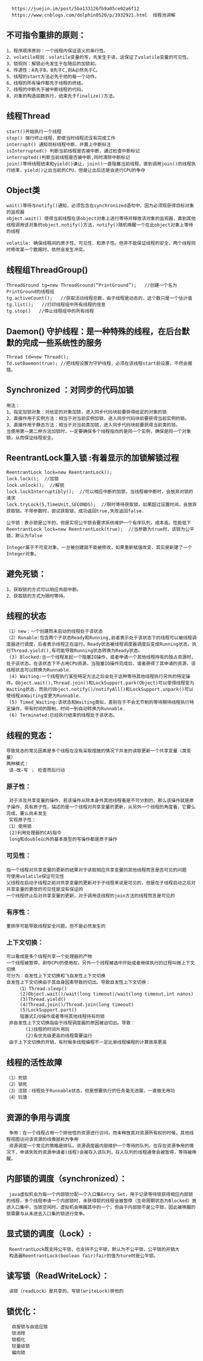 
      https://juejin.im/post/5ba133126fb9a05ce02a6f12
      https://www.cnblogs.com/dolphin0520/p/3932921.html  线程池讲解
  ## 不可指令重排的原则：
    1、程序顺序原则：一个线程内保证语义的串行性。
    2、volatile规则：volatile变量的写，先发生于读，这保证了volatile变量的可见性。
    3、锁规则：解锁必先发生于在随后的加锁前。
    4、传递性：A先于B，B先于C,则A必然先于C。
    5、线程的start方法必先于他的每一个动作。
    6、线程的所有操作都先于线程的终结。
    7、线程的中断先于被中断线程的代码。
    8、对象的构造函数执行，结束先于finalize()方法。


 ## 线程Thread
    start()开始执行一个线程
    stop() 强行终止线程，即使当时线程还没有完成工作
    interrupt() 通知目标线程中断，并置上中断标注
    isInterrupted() 判断当前线程是否被中断，通过检查中断标记
    interrupted()判断当前线程是否被中断,同时清除中断标记
    join()等待线程结束和yield()谦让，join()一直阻塞当前线程，直到调用join()的线程执行结束，yield()让出当前的CPU，但是让出后还是会进行CPU的争夺
## Object类
    wait()等待与notify()通知，必须包含在synchronized语句中，因为必须现获得目标对象的监视器
    object.wait() 使得当前线程在该object对象上进行等待并释放该对象的监视器，直到其他线程调用该对象的object.notify()方法，notify()随机唤醒一个在此object对象上等待的线程

    volatile: 确保线程间的原子性、可见性、和原子性。但并不能保证线程的安全，两个线程同时修改某一个数据时，依然会发生冲突。
## 线程组ThreadGroup()
    ThreadGround tg=new ThreadGround(“PrintGround”);   //创建一个名为PrintGround的线程组
    tg.activeCount();   //获取活动线程总数，由于线程是动态的，这个数只是一个估计值
    tg.list();   //打印线程组中所有线程的信息
    tg.stop()   //停止线程组中的所有线程
## Daemon() 守护线程：是一种特殊的线程，在后台默默的完成一些系统性的服务
    Thread td=new Thread();
    Td.setDaemon(true); //把线程设置为守护线程，必须在该线程start前设置，不然会报错。
## Synchronized ：对同步的代码加锁
    用法：
    1、指定加锁对象：对给定的对象加锁，进入同步代码块前要获得给定的对象的锁
    2、直接作用于实例方法：相当于对当前实例加锁，进入同步代码块前要获得当前实例的锁。
    3、直接作用于静态方法：相当于对当前类加锁，进入同步代码块前要获得当前类的锁。
    当使用第一第二种方法加锁时，一定要确保多个线程指向的是同一个实例，确保是同一个对象锁，从而保证线程安全。

## ReentrantLock重入锁 :有着显示的加锁解锁过程
    ReentrantLock lock=new ReentrantLock();
    lock.lock();  //加锁
    lock.unlock();  //解锁
    lock.lockInterruptibly();  //可以相应中断的加锁，当线程被中断时，会放弃对锁的请求
    lock.tryLock(5,TimeUnit,SECONDS);  //限时等待获取锁，如果超过设置时间，会放弃获取锁。不带参数时，尝试获取锁，成功返回true,失败返回false.

    公平锁：表示锁是公平的，但是实现公平锁会要求系统维护一个有序队列，成本高，性能低下
    ReentrantLock lock=new ReentrantLock(true);  //当参数为true时，该锁为公平锁，默认为false

    Integer属于不可变对象，一旦被创建就不能被修改，如果重新赋值改变，其实是新建了一个Integer对象。
## 避免死锁：
    1、获取锁的方式可以响应外部中断。
    2、获取锁的方式为限时等待。  
## 线程的状态
    （1）new：一个创建而未启动的线程处于该状态
    （2）Runable:包含两个子状态Ready和Running,前者表示处于该状态下的线程可以被线程调度器进行调度，后者表示线程正在运行。Ready状态被线程调度器调度后变成Running状态，执行Thread.yield(),有可能导致Running状态转换为Ready状态。
     (3) Blocked:当一个线程发起一个阻塞IO操作，或者申请一个其他线程持有的独占资源时，处于该状态。在该状态下不占用CPU资源，当阻塞IO操作完成后，或者获得了其申请的资源，该线程状态可以转换为Runnable.
     (4) Waiting:一个线程执行某些特定方法之后会处于这种等待其他线程执行另外的特定操作。Object.wait(),Thread.join()和LockSupport.park(Object)可以使得线程变为Waiting状态，而执行Object.notify()/notifyAll()和LockSupport.unpark()可以使线程从Waiting变更为Runnable.
     (5) Timed_Waiting:该状态和Waiting类似，差别在于不会无节制的等待期待线程执行特定操作，带有时间的限制，时间一到自动转换为Runnable.
     (6) Terminated:已经执行结束的线程处于该状态。  
## 线程的竞态：
    导致竞态的常见因素是多个线程在没有采取措施的情况下并发的读取更新一个共享变量（类变量）
    两种模式：
     读-改-写 ； 检查而后行动  
### 原子性：
     对于涉及共享变量的操作，若该操作从除本身外其他线程看是不可分割的，那么该操作就是原子操作，具有原子性，描述的是一个线程对共享变量的更新，从另外一个线程的角度看，它要么完成，要么尚未发生
     实现原子性：
    （1）使用锁
     (2)利用处理器的CAS指令
     long和double以外的基本类型的写操作都是原子操作  
### 可见性：
    指一个线程对共享变量的更新的结果对于读取相应共享变量的其他线程而言是否可见的问题
    可使用volatile保证可见性
    父线程在启动子线程之前对共享变量的更新对于子线程来说是可见的，但是在子线程启动之后对共享变量的更改的可见性是没有保证的
    一个线程终止后对共享变量的更新，对于调用该线程的join方法的线程而言是可见的        
### 有序性：
    重排序可能导致线程安全问题，但不是必然发生的       
### 上下文切换：
    可以看成是多个线程共享一个处理器的产物
    一个线程被暂停，剥夺CPU的使用权，另外一个线程被选中开始或者继续执行的过程叫做上下文切换
    可分为：自发性上下文切换和飞自发性上下文切换
    自发性上下文切换由于其自身因素导致的切出。导致自发性上下文切换：
        （1）Thread.sleep()
         (2)Object.wait()/wait(long timeout)/wait(long timeout,int nanos)
         (3)Thread.yield()
         (4)Thread.join()/Thread.join(long timeout)
         (5)LockSupport.part()
         阻塞式I/O操作或者等待其他线程持有的锁
     非自发性上下文切换指由于线程调度器的原因被迫切出。导致：
           (1)线程的时间片用玩
           (2)有优先级更高的线程需要运行
     由于上下文切换的开销，有时候多线程编程不一定比单线程编程的计算效率更高        
## 线程的活性故障
    （1）死锁
    （2）锁死
    （3）活锁：线程处于Runnable状态，但是想要执行的任务毫无进展，一直做无用功
    （4）饥饿       
## 资源的争用与调度
     争用：在一个线程占用一个排他性的资源进行访问，而未释放其对资源所有权的时候，其他线程视图访问该资源的线像就称为争用
     资源调度一个常见的策略是排队。资源调度器内部维护一个等待的队列，在存在资源争用的情况下，申请失败的资源申请者(线程)会被存入该队列，存入队列的线程通常会被暂停，等待被唤醒。 
## 内部锁的调度（synchronized）：
     java虚拟机会为每一个内部锁分配一个入口集Entry Set，用于记录等待锁获得相应内部锁的线程，多个线程申请一个内部锁时，未获得锁的线程会被暂停（生命周期状态为Blocked）放进入口集中，当锁空闲时，虚拟机会唤醒其中的一个，但由于内部锁不是公平锁，因此被唤醒的锁需要与从未进去入口集的锁进行竞争。         
## 显式锁的调度（Lock）:
     ReentrantLock既支持公平锁，也支持不公平锁，默认为不公平锁，公平锁的开销大
     构造器ReentrantLock(boolean fair)fair的值为ture时是公平锁。
## 读写锁（ReadWriteLock）：
     读锁（readLock）是共享的，写锁(writeLock)排他的         
## 锁优化：
      自旋锁与自适应锁
      锁消除
      锁粗化
      轻量级锁
      偏向锁

